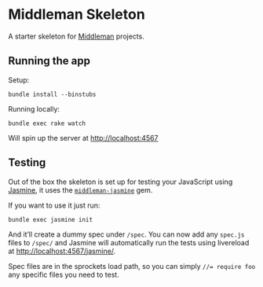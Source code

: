 # Middleman Skeleton

A starter skeleton for [Middleman](http://middlemanapp.com) projects.

## Running the app

Setup:

    bundle install --binstubs

Running locally:

    bundle exec rake watch

Will spin up the server at <http://localhost:4567>

## Testing

Out of the box the skeleton is set up for testing your JavaScript using
[Jasmine](http://jasmine.github.io/), it uses the
[`middleman-jasmine`](https://github.com/mrship/middleman-jasmine) gem.

If you want to use it just run:

    bundle exec jasmine init

And it’ll create a dummy spec under `/spec`. You can now add any `spec.js` files
to `/spec/` and Jasmine will automatically run the tests using livereload at
<http://localhost:4567/jasmine/>.

Spec files are in the sprockets load path, so you can simply `//= require foo`
any specific files you need to test.
